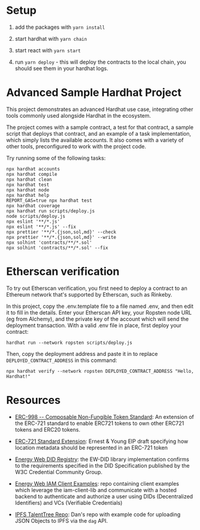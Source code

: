 # Setup

1. add the packages with `yarn install`

2. start hardhat with `yarn chain`

3. start react with `yarn start`

4. run `yarn deploy` - this will deploy the contracts to the local chain, you should see them in your hardhat logs.

# Advanced Sample Hardhat Project

This project demonstrates an advanced Hardhat use case, integrating other tools commonly used alongside Hardhat in the ecosystem.

The project comes with a sample contract, a test for that contract, a sample script that deploys that contract, and an example of a task implementation, which simply lists the available accounts. It also comes with a variety of other tools, preconfigured to work with the project code.

Try running some of the following tasks:

```shell
npx hardhat accounts
npx hardhat compile
npx hardhat clean
npx hardhat test
npx hardhat node
npx hardhat help
REPORT_GAS=true npx hardhat test
npx hardhat coverage
npx hardhat run scripts/deploy.js
node scripts/deploy.js
npx eslint '**/*.js'
npx eslint '**/*.js' --fix
npx prettier '**/*.{json,sol,md}' --check
npx prettier '**/*.{json,sol,md}' --write
npx solhint 'contracts/**/*.sol'
npx solhint 'contracts/**/*.sol' --fix
```

# Etherscan verification

To try out Etherscan verification, you first need to deploy a contract to an Ethereum network that's supported by Etherscan, such as Rinkeby.

In this project, copy the .env.template file to a file named .env, and then edit it to fill in the details. Enter your Etherscan API key, your Ropsten node URL (eg from Alchemy), and the private key of the account which will send the deployment transaction. With a valid .env file in place, first deploy your contract:

```shell
hardhat run --network ropsten scripts/deploy.js
```

Then, copy the deployment address and paste it in to replace `DEPLOYED_CONTRACT_ADDRESS` in this command:

```shell
npx hardhat verify --network ropsten DEPLOYED_CONTRACT_ADDRESS "Hello, Hardhat!"
```


# Resources

- [ERC-998 -- Composable Non-Fungible Token Standard](https://eips.ethereum.org/EIPS/eip-998): An extension of the ERC-721 standard to enable ERC721 tokens to own other ERC721 tokens and ERC20 tokens.

- [ERC-721 Standard Extension](https://github.com/ethereum/EIPs/pull/3551/commits/cc3a2725ad7cdc24f717cfb2c4e72fc48cc03b28): Ernest & Young EIP draft specifying how location metadata should be represented in an ERC-721 token

- [Energy Web DID Registry](https://github.com/energywebfoundation/ew-did-registry): the EW-DID library implementation confirms to the requirements specified in the DID Specification published by the W3C Credential Community Group.

- [Energy Web IAM Client Examples](https://github.com/energywebfoundation/iam-client-examples): repo containing client examples which leverage the iam-client-lib and communicate with a hosted backend to authenticate and authorize a user using DIDs (Decentralized Identifiers) and VCs (Verifiable Credentials)

- [IPFS TalentTree Repo](https://github.com/Dan-Nolan/TalentTreeIPFS): Dan's repo with example code for uploading JSON Objects to IPFS via the `dag` API.

